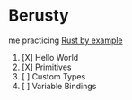 # Berusty

me practicing [Rust by example]

[Rust by example]: https://doc.rust-lang.org/stable/rust-by-example

1. [X] Hello World
1. [X] Primitives
1. [ ] Custom Types
1. [ ] Variable Bindings

